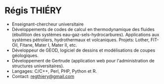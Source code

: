 # Régis THIÉRY

- Enseignant-chercheur universitaire
- Développements de codes de calcul en thermodynamique des fluides (ébullition des systèmes eau-gaz-sels-hydrocarbures). Applications aux systèmes pétroliers, hydrothermaux et volcaniques. Projets: Lother, FIT-Oil, Fitane, Mater I, Mater II, etc.
- Développeur de GEOD, logiciel de dessins et modélisations de coupes géologiques.
- Développement de Gertrude (application web pour l'administration de structures universitaires).
- Langages: C/C++, Perl, PHP, Python et R.
- Contact: regthiery@gmail.com

